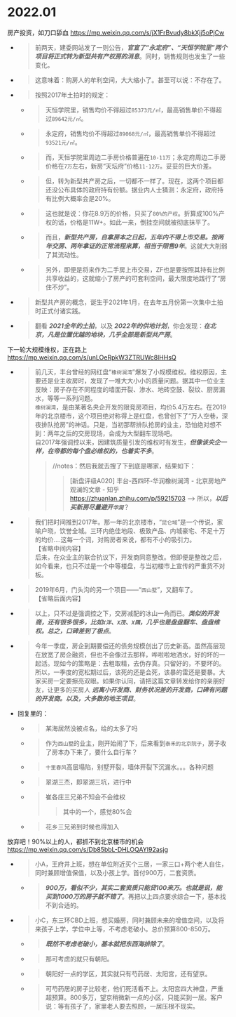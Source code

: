 
# 2022.01

房产投资，如刀口舔血 https://mp.weixin.qq.com/s/jX1FrBvudy8bkXjj5oPjCw
- > 前两天，建委网站发了一则公告，***官宣了“永定府”、“天恒学院里”两个项目将正式转为新型共有产权房的消息***。同时，销售规则也发生了一些变化。
- > 这意味着：购房人的牟利空间，大大缩小了。甚至可以说：不存在了。
- > 按照2017年土拍时的规定：
  * > 天恒学院里，销售均价不得超过`85373元/㎡`，最高销售单价不得超过`89642元/㎡`。
  * > 永定府，销售均价不得超过`89068元/㎡`，最高销售单价不得超过`93521元/㎡`。
  * > 而，天恒学院里周边二手房价格普遍在`10-11万`；永定府周边二手房价格在`7万`左右，新房“天坛府”价格`11-12万`。妥妥的巨大价差。
  * > 但，转为新型共产房之后，一切都不一样了。现在，这两个项目都还没公布具体的政府持有份额。据业内人士猜测：永定府，政府持有比例大概率会是20%。
  * > 这也就是说：你花8.9万的价格，只买了`80%的产权`。折算成100%产权的话，价格是11W+。如此一来，倒挂空间就被彻底抹平了。
  * > 而且，***新型共产房，自拿房本之日起，五年内不得上市交易。按两年交房、两年拿证的正常流程来算，相当于限售9年***。这就大大削弱了其流动性。
  * > 另外，即便是将来作为二手房上市交易，ZF也是要按照其持有比例共享收益的，这就缩小了房产的可套利空间，最大限度地践行了“房住不炒”。
- > 新型共产房的概念，诞生于2021年1月，在去年五月份第一次集中土拍时正式付诸实践。
- > 翻看 ***2021全年的土拍***，以及 ***2022年的供地计划***，你会发现：***在北京，凡是位置优越的地块，几乎全部是新型共产房***。

下一轮大规模维权，正在路上 https://mp.weixin.qq.com/s/unLOeRpkW3ZTRUWc8lHHsQ
- > 前几天，丰台曾经的网红盘“`橡树澜湾`”爆发了小规模维权。维权原因，主要还是业主收房时，发现了一堆大大小小的质量问题。据其中一位业主反映：房子存在不同程度的墙面开裂、渗水、地砖空鼓、裂纹、厨房漏水，等等一系列问题。 <br> `橡树澜湾`，是由某著名央企开发的限竞房项目，均价5.4万左右。在2019年的北京楼市，这个项目绝对称得上是红盘，也曾创下了“万人空巷，深夜排队抢房”的神话。只是，当初那帮排队抢房的业主，恐怕绝对想不到：两年之后的交房现场，会成为大型翻车现场吧。 <br> 自2017年强调控以来，因建筑质量引发的维权时有发生，***但像该央企一样，在帝都的每个盘必维权的，也着实不多***。
  >> //notes：然后我就去搜了下到底是哪家，结果如下：
  >>> [新盘评级A020] 丰台-西四环-华润橡树澜湾 - 北京房地产观澜的文章 - 知乎 https://zhuanlan.zhihu.com/p/59215703  -->  所以，***以后买新房尽量避开`华润`***？
- > 我们把时间推到2017年。那一年的北京楼市，“`昆仑域`”是一个传说，家喻户晓，饮誉全城。三环内绝佳地段、极致产品、内城豪宅、不足十万的均价....这每一个词，对购房者来说，都有不小的吸引力。 <br>【省略中间内容】<br> 后来，在众业主的联合抗议下，开发商同意整改。但即便是整改之后，如今看来，也只不过是一个中等楼盘，与当初楼市上宣传的严重货不对板。
- > 2019年6月，门头沟的另一个项目——“`西山墅`”，又翻车了。 <br>【省略后面内容】
- > 以上，只不过是强调控之下，交房减配的冰山一角而已。***类似的开发商，还有很多很多，比如`X洋`、`X茂`、`X隅`，几乎也是盘盘翻车、盘盘维权。总之，口碑差到了极点***。
- > 今年一季度，房企到期要偿还的债务规模创出了历史新高。虽然高层现在放宽了房企融资，但也不会像过去那样，哗啦啦地洒水，好的坏的一起活。现如今的策略是：去粗取精，去伪存真。只留好的，不要坏的。所以，一季度的宽松期过后，该死的还是会死，该暴的雷还是要暴。大家买房一定要擦亮双眼。如果你认同，请把这篇文章转发给你的亲朋好友，让更多的买房人 ***远离小开发商、财务状况差的开发商，口碑有问题的开发商。以及，大多数的地王项目***。
- 回复里的：
  * > 某海居然没被点名，给的太多了吗
  * > 作为`西山墅`的业主，刚开始闹了下，后来看到`泰禾的北京院子`，房子收了房本办下来了，要什么自行车？
  * > `十里春风`高层塌陷，别墅开裂，墙体开裂下沉漏水。。。各种问题
  * > 翠湖三杰，即翠湖三坑，进行中
  * > 崔各庄三兄弟不知会不会维权
    >> 其中的一个，感觉80%会
  * > 花乡三兄弟到时候也得加入

放弃吧！90%以上的人，都抓不到北京楼市的机会 https://mp.weixin.qq.com/s/Db85bbL-DHLOQAYI92asjg
- > 小A，王府井上班，想在单位附近买个三居，一家三口+两个老人自住，同时兼顾增值保值，以及小孩上学。首付900万，二套资质。
  * > ***900万，看似不少，其实二套资质只能贷100来万。也就是说，能买到1000万的房子就不错了***。再把以上四点要求综合一下，基本找不到合适的。
- > 小C，东三环CBD上班，想买婚房，同时兼顾未来的增值空间，以及将来孩子上学，学位中上等，不考虑老破小。总价预算800-850万。
  * > ***既然不考虑老破小，基本就把东西海排除了***。
  * > 那可考虑的就只有朝阳。
  * > 朝阳好一点的学区，其实就只有芍药居、太阳宫，还有望京。
  * > 可芍药居的房子比较老，他们死活看不上。太阳宫四大神盘，严重超预算。800多万，望京稍微新一点的小区，只能买到一居。客户说：等有孩子了，家里老人要去照顾，一居压根不现实。
